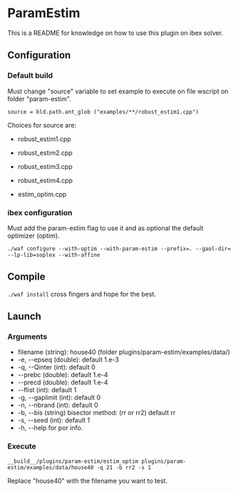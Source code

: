 ParamEstim
======
This is a README for knowledge on how to use this plugin on ibex solver.


## Configuration
### Default build
Must change "source" variable to set example to execute on file wscript on folder "param-estim".

`source = bld.path.ant_glob ("examples/**/robust_estim1.cpp")`

Choices for source are:

* robust_estim1.cpp

* robust_estim2.cpp

* robust_estim3.cpp

* robust_estim4.cpp

* estim_optim.cpp

### ibex configuration
Must add the param-estim flag to use it and as optional the default optimizer (optim).

`./waf configure --with-optim --with-param-estim --prefix=. --gaol-dir= --lp-lib=soplex --with-affine`

## Compile

`./waf install` cross fingers and hope for the best.

## Launch

### Arguments
* filename (string): house40 (folder plugins/param-estim/examples/data/)
* -e, --epseq (double): default 1.e-3
* -q, --Qinter (int): default 0
* --prebc (double): default 1.e-4
* --precd (double): default 1.e-4
* --flist (int): default 1
* -g, --gaplimit (int): default 0 
* -n, --nbrand (int): default 0
* -b, --bis (string) bisector method: (rr or rr2) default rr
* -s, --seed (int): default 1
* -h, --help for por info.

### Execute
`__build__/plugins/param-estim/estim_optim plugins/param-estim/examples/data/house40 -q 21 -b rr2 -s 1`

Replace "house40" with the filename you want to test.

